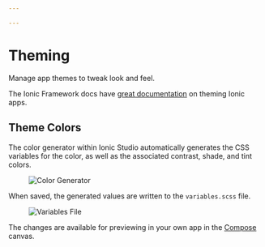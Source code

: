 ```yaml
---

---
```


# Theming

Manage app themes to tweak look and feel.

The Ionic Framework docs have [great documentation](/docs/theming/basics) on theming Ionic apps.

## Theme Colors

The color generator within Ionic Studio automatically generates the CSS variables for the color, as well as the associated contrast, shade, and tint colors.

<figure>
  <img alt="Color Generator" src="/docs/v4/assets/img/studio/ss-color-generator.png" />
</figure>


When saved, the generated values are written to the `variables.scss` file.

<figure>
  <img alt="Variables File" src="/docs/v4/assets/img/studio/ss-variables-file.png" />
</figure>

The changes are available for previewing in your own app in the [Compose](/docs/studio/compose) canvas.
